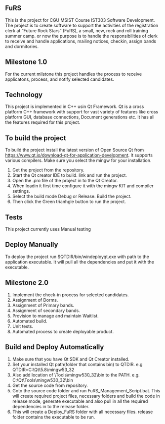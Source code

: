 ## FuRS

This is the project for CGU MSIST Course IST303 Software Development.
The project is to create software to support the activities of the registration clerk at “Future Rock Stars” (FuRS), a small, new, rock and roll training summer camp.
or now the purpose is to handle the responsibilities of clerk to receive and handle applications, mailing notices, checkin, assign bands and dormitories.

## Milestone 1.0
For the current milstone this project handles the process to receive applicatons,  process, and notify selected candidates.

## Technology

This project is implemented in C++ usin Qt Framework. Qt is a cross platform C++ framework with support for vast variety of features like cross platform GUI, database connections, Document generations etc. It has all the features required for this project.


## To build the project

To build the project install the latest version of Open Source Qt from https://www.qt.io/download-qt-for-application-development. It supports various compilers. Make sure you select the mingw for your installation.

1. Get the project from the repository.
2. Start the Qt creator IDE to build. link and run the project.
3. Open the .pro file of the project in to the Qt Creator. 
4. When loadin it first time configure it with the mingw KIT and compiler settings.
5. Select the build mode Debug or Release. Build the project.
6. Then click the Green trianhgle button to run the project.


## Tests

This project currently uses Manual testing

## Deploy Manually
To deploy the project run $QTDIR/bin/windeployqt.exe with path to the application executable. It will pull all the dependencies and put it with the executable.

## Milestone 2.0
1. Implement the check-in process for selected candidates.
2. Assignment of Dorms.
3. Assignment of Primary bands.
4. Assignment of secondary bands.
5. Provision to manage and maintain Waitlist.
6. Automated build.
7. Unit tests.
8. Automated process to create deployable product.

## Build and Deploy Automatically
1. Make sure that you have Qt SDK and Qt Creator installed.
2. Set your installed Qt path(folder that contains bin) to QTDIR. e.g QTDIR=C:\Qt\5.8\mingw53_32
3. Also add location of \Tools\mingw530_32\bin to the PATH. e.g. C:\Qt\Tools\mingw530_32\bin
3. Get the source code from repository.
4. Goto the source code folder and run FuRS_Management_Script.bat. This will create required project files, necessary folders and build the code in release mode, generate executable and also pull in all the required dependencies in to the release folder.
5. This will create a Deploy_FuRS folder with all necessary files. release folder contains the executable to be run.

